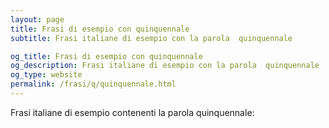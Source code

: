 ```yaml
---
layout: page
title: Frasi di esempio con quinquennale 
subtitle: Frasi italiane di esempio con la parola  quinquennale

og_title: Frasi di esempio con quinquennale 
og_description: Frasi italiane di esempio con la parola  quinquennale
og_type: website
permalink: /frasi/q/quinquennale.html
---
```


Frasi italiane di esempio contenenti la parola quinquennale:


